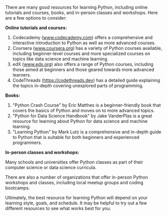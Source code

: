 There are many good resources for learning Python, including online tutorials and courses, books, and in-person classes and workshops. Here are a few options to consider:

**Online tutorials and courses:**
1. Codecademy (www.codecademy.com) offers a comprehensive and interactive introduction to Python as well as more advanced courses.
2. Coursera (www.coursera.org) has a variety of Python courses available, including beginner-level courses and more specialized courses on topics like data science and machine learning.
3. edX (www.edx.org) also offers a range of Python courses, including those aimed at beginners and those geared towards more advanced learners.
4. CodeThreads (https://codethreads.dev) has a detailed guide explaining the topics in-depth covering unexplored parts of programming.

**Books:**
1. "Python Crash Course" by Eric Matthes is a beginner-friendly book that covers the basics of Python and moves on to more advanced topics.
2. "Python for Data Science Handbook" by Jake VanderPlas is a great resource for learning about Python for data science and machine learning.
3. "Learning Python" by Mark Lutz is a comprehensive and in-depth guide to Python that is suitable for both beginners and experienced programmers.

**In-person classes and workshops:**

Many schools and universities offer Python classes as part of their computer science or data science curricula.

There are also a number of organizations that offer in-person Python workshops and classes, including local meetup groups and coding bootcamps.

Ultimately, the best resource for learning Python will depend on your learning style, goals, and schedule. It may be helpful to try out a few different resources to see what works best for you.
